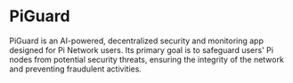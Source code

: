# PiGuard
PiGuard is an AI-powered, decentralized security and monitoring app designed for Pi Network users. Its primary goal is to safeguard users' Pi nodes from potential security threats, ensuring the integrity of the network and preventing fraudulent activities.

